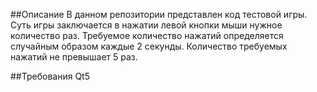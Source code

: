 ##Описание
В данном репозитории представлен код тестовой игры. Суть игры заключается в нажатии левой кнопки мыши нужное количество раз. Требуемое количество нажатий определяется случайным образом каждые 2 секунды. Количество требуемых нажатий не превышает 5 раз.

##Требования
Qt5 
